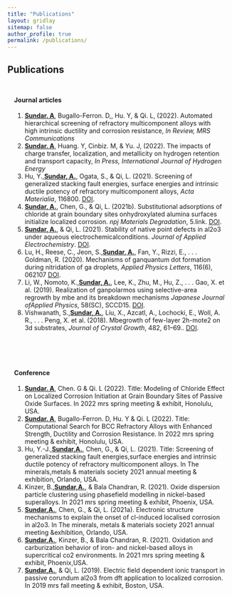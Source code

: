 ```yaml
---
title: "Publications"
layout: gridlay
sitemap: false
author_profile: true
permalink: /publications/
---
```


<style>
.jumbotron{
    padding:3%;
    padding-bottom:10px;
    padding-top:10px;
    margin-top:10px;
    margin-bottom:30px;
}
</style>

## Publications

<style>
img{
  border-radius: 10px;
}
.col-md-3 {
  margin-top:10px;
  margin-bottom:10px;
  padding:0px;
  display:block;
  overflow:hidden;
  text-align:center;
  display: table-cell;
  background: white;
  border-radius: 20px;
  height: auto;
  <!-- border: 1px solid black; -->
}
iframe {
  margin:0;
  padding:0;
  width: 175px;
  display: inline;
  vertical-align: middle;
}
</style>



<div class="jumbotron">
    <h4>Journal articles</h4>
    <ol>
        <li><u><b>Sundar. A</b></u>, Bugallo-Ferron. D,, Hu. Y, & Qi. L, (2022). Automated hierarchical screening of refractory multicomponent alloys with high intrinsic ductility and corrosion resistance, <i> In Review, MRS Communications </i><br></li>
        <li><u><b>Sundar. A</b></u>, Huang. Y, Cinbiz. M, & Yu. J, (2022). The impacts of charge transfer, localization, and metallicity on hydrogen retention and transport capacity, <i>In Press, International Journal of Hydrogen Energy</i> <br></li>    
        <li>Hu, Y.,<u><b>Sundar, A.</b></u>, Ogata, S., & Qi, L. (2021). Screening of generalized stacking fault energies, surface energies and intrinsic ductile potency of refractory multicomponent alloys, <i>Acta Materialia</i>, 116800. <a href="https://www.sciencedirect.com/science/article/abs/pii/S1359645421001804" target="_blank">DOI</a>.<br></li>
        <li><u><b>Sundar, A.</b></u>, Chen, G., & Qi, L. (2021b). Substitutional adsorptions of chloride at grain boundary sites onhydroxylated alumina surfaces initialize localized corrosion. <i>npj Materials Degradation</i>, 5.link.
 <a href="https://doi.org/10.1038/s41529-021-00161-w" target="_blank">DOI</a>.<br></li>
        <li><u><b>Sundar, A.</b></u>, & Qi, L. (2021). Stability of native point defects in al2o3 under aqueous electrochemicalconditions. <i>Journal of Applied Electrochemistry</i>. <a href="https://doi.org/10.1007/s10800-020-01526-w" target="_blank">DOI</a>.<br></li>
        <li>Lu, H., Reese, C., Jeon, S.,<u><b>Sundar, A.</b></u>, Fan, Y., Rizzi, E., . . . Goldman, R. (2020). Mechanisms of ganquantum dot formation during nitridation of ga droplets, <i>Applied Physics Letters</i>, 116(6), 062107 <a href="https://aip.scitation.org/doi/abs/10.1063/1.5133965" target="_blank">DOI</a>.<br></li>
        <li>Li, W., Nomoto, K.,<u><b>Sundar, A.</b></u>, Lee, K., Zhu, M., Hu, Z., . . . Gao, X. et al. (2019). Realization of ganpolarmos using selective-area regrowth by mbe and its breakdown mechanisms <i>Japanese Journal ofApplied Physics</i>, 58(SC), SCCD15. <a href="https://iopscience.iop.org/article/10.7567/1347-4065/ab0f1b/meta" target="_blank">DOI</a>.<br></li>
        <li>Vishwanath, S.,<u><b>Sundar, A.</b></u>, Liu, X., Azcatl, A., Lochocki, E., Woll, A. R., . . . Peng, X. et al. (2018). Mbegrowth of few-layer 2h-mote2 on 3d substrates, <i>Journal of Crystal Growth</i>, 482, 61–69.. <a href="https://www.sciencedirect.com/science/article/pii/S0022024817306310" target="_blank">DOI</a>.<br></li>
    </ol>
</div>

<div class="jumbotron">
    <h4>Conference</h4>
    <ol>
        <li><u><b>Sundar. A</b></u>, Chen. G & Qi. L (2022). Title: Modeling of Chloride Effect on Localized Corrosion Initiation at Grain Boundary Sites of Passive Oxide Surfaces. In 2022 mrs spring meeting & exhibit, Honolulu, USA.<br></li>
        <li><u><b>Sundar. A</b></u>, Bugallo-Ferron. D, Hu. Y & Qi. L (2022). Title: Computational Search for BCC Refractory Alloys with Enhanced Strength, Ductility and Corrosion Resistance. In 2022 mrs spring meeting & exhibit, Honolulu, USA.<br></li>
        <li>Hu, Y.-J.,<u><b>Sundar,A.</b></u>, Chen, G., & Qi, L. (2021). Title: Screening of generalized stacking fault energies,surface energies and intrinsic ductile potency of refractory multicomponent alloys. In The minerals,metals & materials society 2021 annual meeting & exhibition, Orlando, USA.<br></li>
        <li>Kinzer, B.,<u><b>Sundar,A.</b></u>, & Bala Chandran, R. (2021). Oxide dispersion particle clustering using phasefield modelling in nickel-based superalloys. In 2021 mrs spring meeting & exhibit, Phoenix, USA.<br></li>
        <li><u><b>Sundar,A.</b></u>, Chen, G., & Qi, L. (2021a). Electronic structure mechanisms to explain the onset of cl-induced localised corrosion in al2o3. In The minerals, metals & materials society 2021 annual meeting &exhibition, Orlando, USA.<br></li>
        <li><u><b>Sundar,A.</b></u>, Kinzer, B., & Bala Chandran, R. (2021). Oxidation and carburization behavior of iron- and nickel-based alloys in supercritical co2 environments. In 2021 mrs spring meeting & exhibit, Phoenix,USA.<br></li>
        <li><u><b>Sundar,A.</b></u>, & Qi, L. (2019). Electric field dependent ionic transport in passive corundum al2o3 from dft application to localized corrosion. In 2019 mrs fall meeting & exhibit, Boston, USA.<br></li>
    </ol>
</div>
